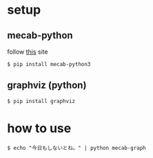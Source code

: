 
# setup


## mecab-python


follow [this](https://qiita.com/taroc/items/b9afd914432da08dafc8) site
```
$ pip install mecab-python3
```


## graphviz (python)


```
$ pip install graphviz
```


# how to use

```
$ echo "今日もしないとね。" | python mecab-graph
```
